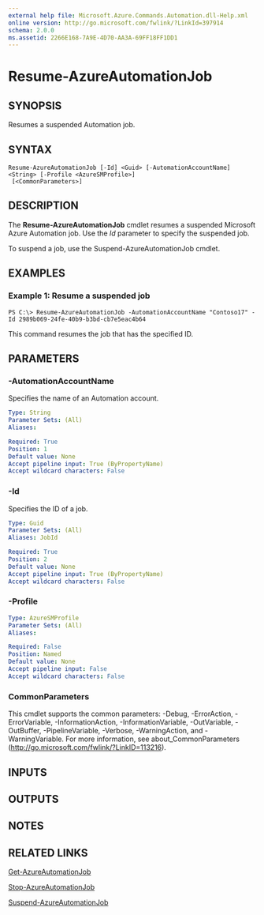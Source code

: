 ```yaml
---
external help file: Microsoft.Azure.Commands.Automation.dll-Help.xml
online version: http://go.microsoft.com/fwlink/?LinkId=397914
schema: 2.0.0
ms.assetid: 2266E168-7A9E-4D70-AA3A-69FF18FF1DD1
---
```


# Resume-AzureAutomationJob

## SYNOPSIS
Resumes a suspended Automation job.

## SYNTAX

```
Resume-AzureAutomationJob [-Id] <Guid> [-AutomationAccountName] <String> [-Profile <AzureSMProfile>]
 [<CommonParameters>]
```

## DESCRIPTION
The **Resume-AzureAutomationJob** cmdlet resumes a suspended Microsoft Azure Automation job.
Use the *Id* parameter to specify the suspended job.

To suspend a job, use the Suspend-AzureAutomationJob cmdlet.

## EXAMPLES

### Example 1: Resume a suspended job
```
PS C:\> Resume-AzureAutomationJob -AutomationAccountName "Contoso17" -Id 2989b069-24fe-40b9-b3bd-cb7e5eac4b64
```

This command resumes the job that has the specified ID.

## PARAMETERS

### -AutomationAccountName
Specifies the name of an Automation account.

```yaml
Type: String
Parameter Sets: (All)
Aliases: 

Required: True
Position: 1
Default value: None
Accept pipeline input: True (ByPropertyName)
Accept wildcard characters: False
```

### -Id
Specifies the ID of a job.

```yaml
Type: Guid
Parameter Sets: (All)
Aliases: JobId

Required: True
Position: 2
Default value: None
Accept pipeline input: True (ByPropertyName)
Accept wildcard characters: False
```

### -Profile

```yaml
Type: AzureSMProfile
Parameter Sets: (All)
Aliases: 

Required: False
Position: Named
Default value: None
Accept pipeline input: False
Accept wildcard characters: False
```

### CommonParameters
This cmdlet supports the common parameters: -Debug, -ErrorAction, -ErrorVariable, -InformationAction, -InformationVariable, -OutVariable, -OutBuffer, -PipelineVariable, -Verbose, -WarningAction, and -WarningVariable. For more information, see about_CommonParameters (http://go.microsoft.com/fwlink/?LinkID=113216).

## INPUTS

## OUTPUTS

## NOTES

## RELATED LINKS

[Get-AzureAutomationJob](./Get-AzureAutomationJob.md)

[Stop-AzureAutomationJob](./Stop-AzureAutomationJob.md)

[Suspend-AzureAutomationJob](./Suspend-AzureAutomationJob.md)


